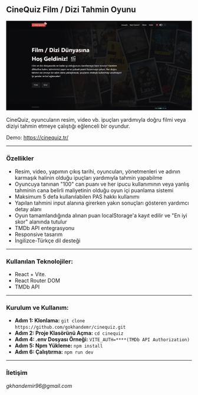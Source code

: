 ## CineQuiz Film / Dizi Tahmin Oyunu

![CineQuiz](./src/assets/cinequiz-gif.gif)

CineQuiz, oyuncuların resim, video vb. ipuçları yardımıyla doğru filmi veya diziyi tahmin etmeye çalıştığı eğlenceli bir oyundur.

Demo: https://cinequiz.tr/

---

### Özellikler

- Resim, video, yapımın çıkış tarihi, oyuncuları, yönetmenleri ve adının karmaşık halinin olduğu ipuçları yardımıyla tahmin yapabilme
- Oyuncuya tanınan "100" can puanı ve her ipucu kullanımının veya yanlış tahminin cana belirli maliyetinin olduğu oyun içi puanlama sistemi
- Maksimum 5 defa kullanılabilen PAS hakkı kullanımı
- Yapılan tahmini input alanına girerken yakın sonuçları gösteren yardımcı detay alanı
- Oyun tamamlandığında alınan puan localStorage'a kayıt edilir ve "En iyi skor" alanında tutulur
- TMDb API entegrasyonu
- Responsive tasarım
- İngilizce-Türkçe dil desteği

---

### Kullanılan Teknolojiler:

- React + Vite.
- React Router DOM
- TMDb API

---

### Kurulum ve Kullanım:

- **Adım 1: Klonlama:** `git clone https://github.com/gokhandemr/cinequiz.git`
- **Adım 2: Proje Klasörünü Açma:** `cd cinequiz`
- **Adım 4: .env Dosyası Örneği:** `VITE_AUTH=****(TMDb API Authorization)`
- **Adım 5: Npm Yükleme:** `npm install`
- **Adım 6: Çalıştırma:** `npm run dev`

---

### İletişim

_gkhandemir96@gmail.com_
